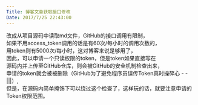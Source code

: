 ```yaml
---
Title: 博客文章获取接口修改
Date: 2017/7/25 22:43:00
---
```


改成从项目源码中读取md文件，GitHub的接口调用有限制，  
如果不用access_token调用的话是有60次/每小时的调用次数的，  
用token则有5000次/每小时，这对博客来说是够用了，    
因此，可以申请一个只读权限的token，但是token如果直接写在  
源码内并上传至GitHub仓库，则会被GitHub的安全机制检查出来，  
申请的token就会被被删除（GitHub为了避免程序员误传Token真时操碎心 - -|||）,  
但是，在源码内简单掩饰下可以绕过这个检查了，这样玩的话，就要注意申请的Token权限范围。